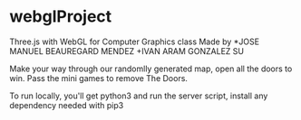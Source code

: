 # webglProject
Three.js with WebGL for Computer Graphics class
Made by
*JOSE MANUEL BEAUREGARD MENDEZ
+IVAN ARAM GONZALEZ SU

Make your way through our randomlly generated map, open all the doors to win.
Pass the mini games to remove The Doors.

To run locally, you'll get python3 and run the server script, install any dependency needed with pip3
